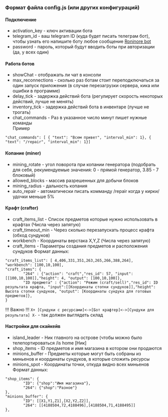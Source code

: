 ### Формат файла config.js (или других конфигураций)

#### Подключение
- activation_key - ключ активации бота
- telegram_id - ваш telegram ID (куда будет писать телеграм бот), чтобы узнать его напишите боту любое сообщение [Roninore bot](http://t.me/roninore_bot)
- password - пароль, который будут вводить боты при авторизации (да, у всех один)

#### Работа ботов
- showChat - отображать ли чат в консоли
- max_reconnections - сколько раз ботам стоит переподключаться за один запуск приложения (в случае перезагрузки сервера, кика или ошибки в программе)
- delay_tick - задержка действий бота (регулирует скорость некоторых действий, лучше не менять)
- inventory_tick - задержка действий бота в инвентаре (лучше не трогать)
- chat_commands - Раз в указанное число минут пишет нужные команды  
Пример
```
"chat_commands": [ { "text": "Всем привет", "interval_min": 1}, { "text": "/repair", "interval_min": 1}]
```
 
#### Копание (miner)
- mining_rotate - угол поворота при копании генератора (подобрать для себя, рекумендуемые значения: 0 - прямой генератор, 3.85 - 7 блоковый)
- allowed_blocks - массив разрешенных для добычи блоков
- mining_radius - дальность копания
- auto_repair - автоматически писать комманду /repair когда у кирки/удочки меньше 5%

#### Крафт (crafter)
- craft_items_list - Список предметов которые нужно использовать в крафтах (Числа через запятую)
- craft_timeout_min - Через сколько перезапускать процесс крафта (обход сундуков)  
- workbench - Координаты верстака X,Y,Z (Числа через запятую)  
- craft_items - Параметры создания предметов и расположения сундуков
Формат данных:
```
"craft_items_list": [ 4,406,331,351,263,265,266,388,264],
"workbench": [100,10,100],
"craft_items": {
        "264" : {"action": "craft","res_id": 57, "input": [[100,10,100]],"height": 4, "output": [100,10,100]},
        "ID предмета" : {"action": "Режим (craft/sell)","res_id": ID результата крафта, "input":[[Координаты стопки сундуков]],"height": Высота стопки сундуков, "output": [Координаты сундука для готовых предметов]},
}
```
!!! Важно !!! `X+ [Сундуки с ресурсами]<->[Бот крафтер]<->[Сундуки для результата] X-` - так должен выглядеть склад 

#### Настройки для скайкейв
- island_leader - Ник главного на острове (чтобы можно было телепортироваться /is home [Ник]
- shop_items - ID предметов и имя магазина в котором они продаются
- minions_buffer - Предметы которые могут быть собраны из миньенов и координаты сундуков, в которые сложить ресурсы
- minions_spot - Координаты точки, откуда видно всех миньенов  
Формат данных:
```
"shop_items": {
        "ID": {"shop":"Имя магазина"},
        "264": {"shop":"Разное"}
},
"minions_buffer": {
        "ID": [[X1,Y1,Z1],[X2,Y2,Z2]],
        "264": [[4188504,72,4188496],[4188504,71,4188495]]
},
